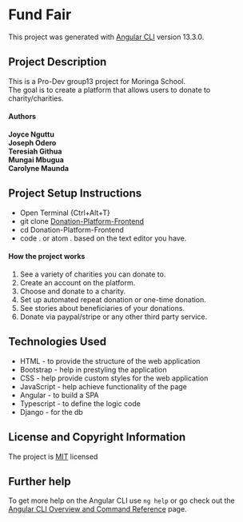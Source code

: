 # Fund Fair

This project was generated with [Angular CLI](https://github.com/angular/angular-cli) version 13.3.0.        
<!-- ![donaHomePg1](https://github.com/ShaviyaVictor/dona/blob/shaviya/src/assets/Screenshot-1.png)              
![donaHomePg2](https://github.com/ShaviyaVictor/dona/blob/shaviya/src/assets/Screenshot-2.png) -->

## Project Description
This is a Pro-Dev group13 project for Moringa School.         
The goal is to create a platform that allows users to donate to charity/charities.

<!-- #### Site links
Below are the project's links to various resourecs from the Requirements to the Deployment link.         
- To view the [project's Requirements](https://docs.google.com/document/d/1YwuVeIh2TdnHOIOvMpXJ7LETcQG9Z0VVESfeh9quM6M/edit).             
- To view the [project's Figma Mockup](https://www.figma.com/file/6pW09ap3pxsKcDuoqgPcIZ/Donation-Platform?node-id=15%3A451).              
- To view the [project's Google Presentation Slides](https://docs.google.com/presentation/d/1GVrFM-uUvDkyYuAWa3hidGeB6kresJ4E7SkKYbWkm6E/edit#slide=id.p).             
- To view the [project's Live Site](https://shaviyavictor.github.io/dona/).           -->

#### Authors
**Joyce Nguttu**       
**Joseph Odero**       
**Teresiah Githua**       
**Mungai Mbugua**       
**Carolyne Maunda**       
<!-- Moringa School Core -> Pro Dev Students. -->

## Project Setup Instructions
- Open Terminal {Ctrl+Alt+T}     
- git clone [Donation-Platform-Frontend](https://github.com/joycodes/Donation-Platform-Frontend.git)      
- cd Donation-Platform-Frontend    
- code . or atom . based on the text editor you have.

#### How the project works
1. See a variety of charities you can donate to.
2. Create an account on the platform.
3. Choose and donate to a charity.
4. Set up automated repeat donation or one-time donation.
5. See stories about beneficiaries of your donations.
6. Donate via paypal/stripe or any other third party service.


## Technologies Used
- HTML - to provide the structure of the web application
- Bootstrap - help in prestyling the application
- CSS - help provide custom styles for the web application
- JavaScript - help achieve functionality of the page
- Angular - to build a SPA
- Typescript - to define the logic code
- Django - for the db

## License and Copyright Information
The project is [MIT](LICENSE) licensed 
   
  
<!-- * **© Group12**, API generation and consumption group project.        
    - [LinkedIn](https://www.linkedin.com/in/victor-shaviya-532ab0110/)          
    - [Instagram](https://www.instagram.com/ignition_reads/) -->

## Further help

To get more help on the Angular CLI use `ng help` or go check out the [Angular CLI Overview and Command Reference](https://angular.io/cli) page.